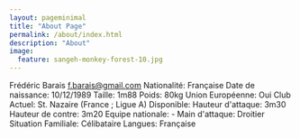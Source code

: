 ```yaml
---
layout: pageminimal
title: "About Page"
permalink: /about/index.html
description: "About"
image:
  feature: sangeh-monkey-forest-10.jpg
---  
```

Frédéric Barais
[f.barais@gmail.com](mailto:f.barais@gmail.com)
Nationalité: Française
Date de naissance: 10/12/1989
Taille: 1m88
Poids: 80kg
Union Européenne: Oui
Club Actuel: St. Nazaire (France ; Ligue A)
Disponible:
Hauteur d'attaque: 3m30
Hauteur de contre: 3m20
Equipe nationale: -
Main d'attaque: Droitier
Situation Familiale: Célibataire
Langues: Française
